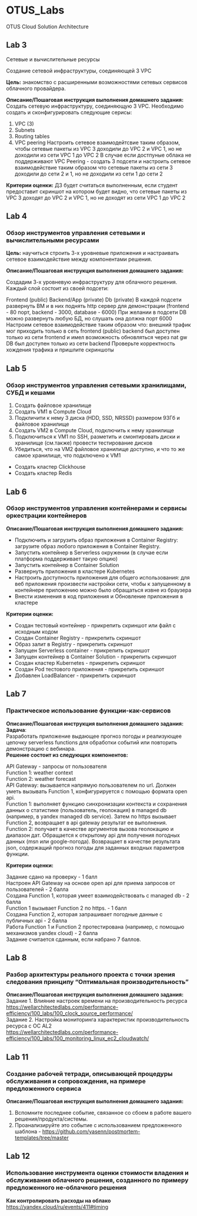 # OTUS_Labs
OTUS Cloud Solution Architecture

## Lab 3
Сетевые и вычислительные ресурсы

Создание сетевой инфраструктуры, соединяющей 3 VPC

**Цель:** знакомство с расширенными возможностями сетевых сервисов облачного провайдера.


**Описание/Пошаговая инструкция выполнения домашнего задания:**
Создать сетевую инфраструктуру, соединяющую 3 VPC.
Необходимо создать и сконфигурировать следующие серисы:

1. VPC (3)
2. Subnets
3. Routing tables
4. VPC peering
Настроить сетевое взаимодейтсвие таким образом, чтобы сетевые пакеты из VPC 3 доходили до VPC 2 и VPC 1, но не доходили из сети VPC 1 до VPC 2
В случае если достпуные облака не поддерживают VPC Peering - создать 3 подсети и настроить сетевое взаимодействие таким образом что сетевые пакеты из сети 3 доходили до сети 2 и 1, но не доходили из сети 1 до сети 2

**Критерии оценки:**
ДЗ будет считаться выполненным, если студент предоставит скриншот на котором будет видно, что сетевые пакеты из VPC 3 доходят до VPC 2 и VPC 1, но не доходят из сети VPC 1 до VPC 2

## Lab 4

### Обзор инструментов управления сетевыми и вычислительными ресурсами


**Цель:** научиться строить 3-х уровневые приложения и настраивать сетевое взаимодействие между компонентами решения.

**Описание/Пошаговая инструкция выполнения домашнего задания:**

Создадим 3-х уровневую инфраструктуру для облачного решения.
Каждый слой состоит из своей подсети:

Frontend (public)
Backend/App (private)
Db (private)
В каждой подсети развернуть ВМ и в них поднять http сервер для демонстрации (frontend - 80 порт, backend - 3000, database - 6000)
При желании в подсети DB можно развернуть любую БД, но слушать она должна порт 6000
Настроим сетевое взаимодействие таким образом что:
внешний трафик мог приходить только в сеть frontend (public)
backend был доступен только из сети frontend и имел возможность обновляться через nat gw
DB был доступен только из сети backend
Проверьте корректность хождения трафика и пришлите скриншоты

## Lab 5

### Обзор инструментов управления сетевыми хранилищами, СУБД и кешами

1.  Создать файловое хранилище
2.  Создать VM1 в Compute Cloud
3.  Подкличити к нему 3 диска (HDD, SSD, NRSSD) размером 93Гб и файловое хранилище
4.  Создать VM2 в Compute Cloud, подключить к нему хранилище
5.  Подключиться к VM1 по SSH, разметить и смонтировать диски и хранилище (см.также) провести тестирование дисков
6.  Убедиться, что на VM2 файловое хранилище доступно, и что то же самое хранилище, что подключено к VM1

- Создать кластер Clickhouse 
- Создать кластер Redis

## Lab 6

### Обзор инструментов управления контейнерами и сервисы оркестрации контейнеров

**Описание/Пошаговая инструкция выполнения домашнего задания:**

- Подключить и загрузить образ приложения в Container Registry: загрузите образ любого приложения в Container Registry.
- Запустить контейнер в Serverless окружении (в случае если платформа поддерживает такую опцию)
- Запустить контейнер в Container Solution
- Развернуть приложения в кластере Kubernetes
- Настроить доступность приложения для общего использования: для веб приложения произвести настройки сети, чтобы к запущенному в контейнере приложению можно было обращаться извне из браузера
- Внести изменения в код приложения и Обновление приложения в кластере


**Критерии оценки:**
- Создан тестовый контейнер - прикрепить скриншот или файл с исходным кодом
- Создан Container Registry - прикрепить скриншот
- Образ залит в Registry - прикрепить скриншот
- Запущен Serverless container - прикрепить скриншот
- Запущен контейнер в Container Solution - прикрепить скриншот
- Создан кластер Kubernetes - прикрепить скриншот
- Создан Pod тестового приложения - прикрепить скриншот
- Добавлен LoadBalancer - прикрепить скриншот

## Lab 7

### Практическое использование функции-как-сервисов

**Описание/Пошаговая инструкция выполнения домашнего задания:**<br>
**Задача**:<br>
Разработать приложение выдающее прогноз погоды и реализующее цепочку serverless functions для обработки событий или повторить демонстрацию с вебинара.<br>
**Решение состоит из следующих компонентов:**

API Gateway - запросы от пользователя<br>
Function 1: weather context<br>
Function 2: weather forecast<br>
API Gateway: вызывается напрямую пользователем по url. Должен уметь вызывать Function 1, конфигурируется с помощью формата open api.<br>
Function 1: выполняет функцию синхронизации контекста и сохранения данных о статистике (пользователь, геолокация) в managed db (например, в yandex managed db service). Затем по https вызывает Function 2, возвращает в api gateway результат ее выполнения.<br>
Function 2: получает в качестве аргументов вызова геолокацию и диапазон дат. Обращается к открытому api для получения погодных данных (msn или google-погода). Возвращает в качестве результата json, содержащий прогноз погоды для заданных входных параметров функции.

**Критерии оценки:**

Задание сдано на проверку - 1 балл<br>
Настроен API Gateway на основе open api для приема запросов от пользователей - 2 балла<br>
Создана Function 1, которая умеет взаимодействовать с managed db - 2 балла<br>
Function 1 вызывает Function 2 по https. - 1 балл<br>
Создана Function 2, которая запрашивает погодные данные с публичных api - 2 балла<br>
Работа Function 1 и Function 2 протестирована (например, с помощью механизмов yandex cloud) - 2 балла<br>
Задание считается сданным, если набрано 7 баллов.

## Lab 8

### Разбор архитектуры реального проекта с точки зрения следования принципу “Оптимальная производительность”

**Описание/Пошаговая инструкция выполнения домашнего задания:**<br>
Задание 1. Влияние настроек времени на производительность ресурса<br>
https://wellarchitectedlabs.com/performance-efficiency/100_labs/100_clock_source_performance/<br>
Задание 2. Настройка мониторинга характеристик производительность ресурса с ОС AL2<br>
https://wellarchitectedlabs.com/performance-efficiency/100_labs/100_monitoring_linux_ec2_cloudwatch/

## Lab 11

### Создание рабочей тетради, описывающей процедуры обслуживания и сопровождения, на примере предложенного сервиса

**Описание/Пошаговая инструкция выполнения домашнего задания:**
1. Вспомните последнее событие, связанное со сбоем в работе вашего решения/продукта/системы.
2. Проанализируйте это событие с использованием предложенного шаблона - https://github.com/yasenn/postmortem-templates/tree/master

## Lab 12 

### Использование инструмента оценки стоимости владения и обслуживания облачного решения, созданного по примеру предложенного не-облачного решения

**Как контролировать расходы на облако**
https://yandex.cloud/ru/events/411#timing

